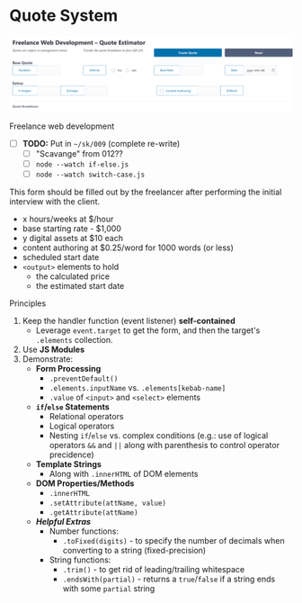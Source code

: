 # Quote System

![](./media/Quote-Estimator.png)

Freelance web development


- [ ] **TODO:** Put in `~/sk/009` (complete re-write)
  - [ ] "Scavange" from 012??
  - [ ] `node --watch if-else.js`
  - [ ] `node --watch switch-case.js`

This form should be filled out by the freelancer after performing the initial interview with the client.

- x hours/weeks at $/hour
- base starting rate - $1,000
- y digital assets at $10 each
- content authoring at $0.25/word for 1000 words (or less)
- scheduled start date
- `<output>` elements to hold 
    - the calculated price
    - the estimated start date

Principles

1. Keep the handler function (event listener) **self-contained**
    - Leverage `event.target` to get the form, and then the target's `.elements` collection.
1. Use **JS Modules**
1. Demonstrate:
    - **Form Processing**
        - `.preventDefault()`
        - `.elements.inputName` vs. `.elements[kebab-name]`
        - `.value` of `<input>` and `<select>` elements
    - **`if`/`else` Statements**
        - Relational operators
        - Logical operators
        - Nesting `if`/`else` vs. complex conditions (e.g.: use of logical operators `&&` and `||` along with parenthesis to control operator precidence)
    - **Template Strings**
        - Along with `.innerHTML` of DOM elements
    - **DOM Properties/Methods**
        - `.innerHTML`
        - `.setAttribute(attName, value)`
        - `.getAttribute(attName)`
    - ***Helpful Extras***
        - Number functions:
            - `.toFixed(digits)` - to specify the number of decimals when converting to a string (fixed-precision)
        - String functions:
            - `.trim()` - to get rid of leading/trailing whitespace
            - `.endsWith(partial)` - returns a `true`/`false` if a string ends with some `partial` string

